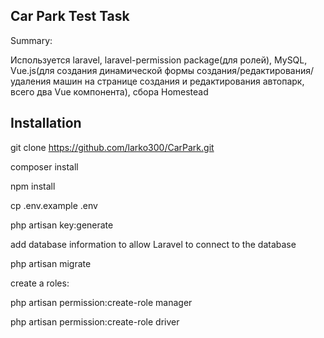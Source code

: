 ## Car Park Test Task

Summary:

Используется laravel, laravel-permission package(для ролей), MySQL, Vue.js(для создания динамической формы создания/редактирования/удаления машин на странице создания и редактирования автопарк, всего два Vue компонента), сбора Homestead

## Installation

git clone https://github.com/larko300/CarPark.git

composer install

npm install

cp .env.example .env

php artisan key:generate

add database information to allow Laravel to connect to the database

php artisan migrate

create a roles:

php artisan permission:create-role manager

php artisan permission:create-role driver
